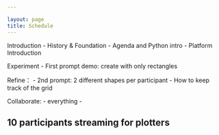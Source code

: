 ```yaml
---

layout: page
title: Schedule
---
```


Introduction 
	- History & Foundation 
	- Agenda and Python intro 
	- Platform Introduction 


Experiment 
	- First prompt demo: create with only rectangles 

Refine：
	- 2nd prompt: 2 different shapes per participant 
	- How to keep track of the grid 

Collaborate: 
	- everything 
	- 

10 participants 
streaming for plotters 
-----------------

